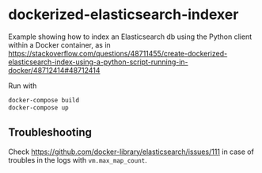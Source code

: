 # dockerized-elasticsearch-indexer 

Example showing how to index an Elasticsearch db using the Python client within a Docker container, as in https://stackoverflow.com/questions/48711455/create-dockerized-elasticsearch-index-using-a-python-script-running-in-docker/48712414#48712414  

Run with

```bash
docker-compose build
docker-compose up
```

## Troubleshooting

Check https://github.com/docker-library/elasticsearch/issues/111 in case of troubles in the logs with `vm.max_map_count`.

